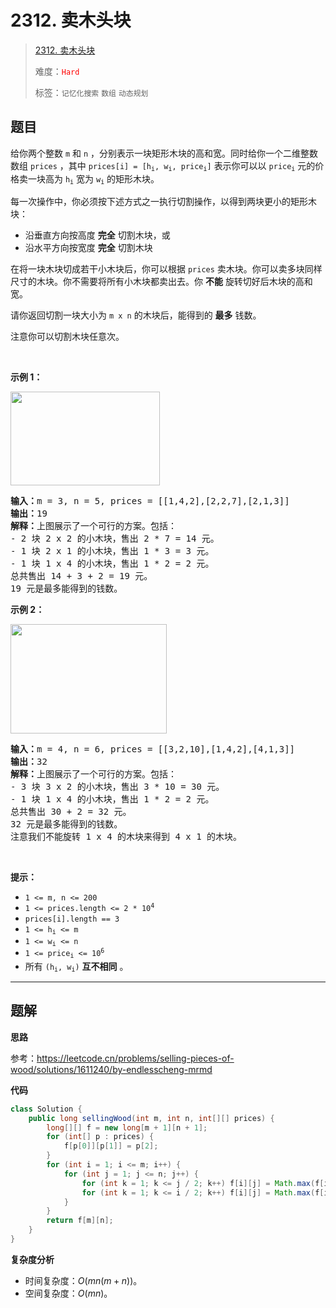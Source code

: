 # 2312. 卖木头块

> [2312. 卖木头块](https://leetcode.cn/problems/selling-pieces-of-wood/)
>
> 难度：<font color=red>`Hard`</font>
>
> 标签：`记忆化搜索` `数组` `动态规划`

## 题目

<p>给你两个整数&nbsp;<code>m</code> 和&nbsp;<code>n</code>&nbsp;，分别表示一块矩形木块的高和宽。同时给你一个二维整数数组&nbsp;<code>prices</code>&nbsp;，其中&nbsp;<code>prices[i] = [h<sub>i</sub>, w<sub>i</sub>, price<sub>i</sub>]</code>&nbsp;表示你可以以&nbsp;<code>price<sub>i</sub></code>&nbsp;元的价格卖一块高为&nbsp;<code>h<sub>i</sub></code>&nbsp;宽为&nbsp;<code>w<sub>i</sub></code>&nbsp;的矩形木块。</p>

<p>每一次操作中，你必须按下述方式之一执行切割操作，以得到两块更小的矩形木块：</p>

<ul>
	<li>沿垂直方向按高度 <strong>完全</strong> 切割木块，或</li>
	<li>沿水平方向按宽度 <strong>完全</strong> 切割木块</li>
</ul>

<p>在将一块木块切成若干小木块后，你可以根据 <code>prices</code>&nbsp;卖木块。你可以卖多块同样尺寸的木块。你不需要将所有小木块都卖出去。你 <strong>不能</strong>&nbsp;旋转切好后木块的高和宽。</p>

<p>请你返回切割一块大小为<em>&nbsp;</em><code>m x n</code><em> </em>的木块后，能得到的&nbsp;<strong>最多</strong>&nbsp;钱数。</p>

<p>注意你可以切割木块任意次。</p>

<p>&nbsp;</p>

<p><strong>示例 1：</strong></p>

<p><img alt="" src="https://assets.leetcode.com/uploads/2022/04/27/ex1.png" style="width: 239px; height: 150px;" /></p>

<pre>
<b>输入：</b>m = 3, n = 5, prices = [[1,4,2],[2,2,7],[2,1,3]]
<b>输出：</b>19
<b>解释：</b>上图展示了一个可行的方案。包括：
- 2 块 2 x 2 的小木块，售出 2 * 7 = 14 元。
- 1 块 2 x 1 的小木块，售出 1 * 3 = 3 元。
- 1 块 1 x 4 的小木块，售出 1 * 2 = 2 元。
总共售出 14 + 3 + 2 = 19 元。
19 元是最多能得到的钱数。
</pre>

<p><strong>示例 2：</strong></p>

<p><img alt="" src="https://assets.leetcode.com/uploads/2022/04/27/ex2new.png" style="width: 250px; height: 175px;" /></p>

<pre>
<b>输入：</b>m = 4, n = 6, prices = [[3,2,10],[1,4,2],[4,1,3]]
<b>输出：</b>32
<b>解释：</b>上图展示了一个可行的方案。包括：
- 3 块 3 x 2 的小木块，售出 3 * 10 = 30 元。
- 1 块 1 x 4 的小木块，售出 1 * 2 = 2 元。
总共售出 30 + 2 = 32 元。
32 元是最多能得到的钱数。
注意我们不能旋转 1 x 4 的木块来得到 4 x 1 的木块。</pre>

<p>&nbsp;</p>

<p><strong>提示：</strong></p>

<ul>
	<li><code>1 &lt;= m, n &lt;= 200</code></li>
	<li><code>1 &lt;= prices.length &lt;= 2 * 10<sup>4</sup></code></li>
	<li><code>prices[i].length == 3</code></li>
	<li><code>1 &lt;= h<sub>i</sub> &lt;= m</code></li>
	<li><code>1 &lt;= w<sub>i</sub> &lt;= n</code></li>
	<li><code>1 &lt;= price<sub>i</sub> &lt;= 10<sup>6</sup></code></li>
	<li>所有&nbsp;<code>(h<sub>i</sub>, w<sub>i</sub>)</code> <strong>互不相同</strong>&nbsp;。</li>
</ul>


--------------------

## 题解

**思路**

参考：https://leetcode.cn/problems/selling-pieces-of-wood/solutions/1611240/by-endlesscheng-mrmd

**代码**

```java
class Solution {
    public long sellingWood(int m, int n, int[][] prices) {
        long[][] f = new long[m + 1][n + 1];
        for (int[] p : prices) {
            f[p[0]][p[1]] = p[2];
        }
        for (int i = 1; i <= m; i++) {
            for (int j = 1; j <= n; j++) {
                for (int k = 1; k <= j / 2; k++) f[i][j] = Math.max(f[i][j], f[i][k] + f[i][j - k]); // 垂直切割
                for (int k = 1; k <= i / 2; k++) f[i][j] = Math.max(f[i][j], f[k][j] + f[i - k][j]); // 水平切割
            }
        }
        return f[m][n];
    }
}

```

**复杂度分析**

- 时间复杂度：$O(mn(m+n))$。
- 空间复杂度：$O(mn)$。

